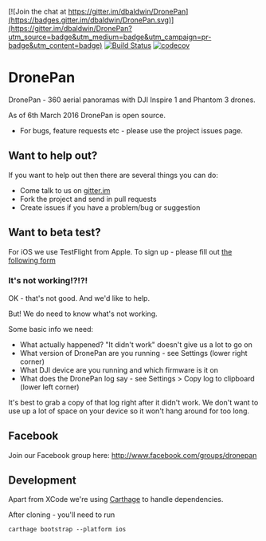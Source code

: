 [![Join the chat at https://gitter.im/dbaldwin/DronePan](https://badges.gitter.im/dbaldwin/DronePan.svg)](https://gitter.im/dbaldwin/DronePan?utm_source=badge&utm_medium=badge&utm_campaign=pr-badge&utm_content=badge)
[![Build Status](https://travis-ci.org/dbaldwin/DronePan.svg?branch=master)](https://travis-ci.org/dbaldwin/DronePan)
[![codecov](https://codecov.io/gh/dbaldwin/DronePan/branch/master/graph/badge.svg)](https://codecov.io/gh/dbaldwin/DronePan)

# DronePan

DronePan - 360 aerial panoramas with DJI Inspire 1 and Phantom 3 drones.

As of 6th March 2016 DronePan is open source.

* For bugs, feature requests etc - please use the project issues page. 


## Want to help out?

If you want to help out then there are several things you can do:

* Come talk to us on [gitter.im](https://gitter.im/dbaldwin/DronePan)
* Fork the project and send in pull requests
* Create issues if you have a problem/bug or suggestion

## Want to beta test?

For iOS we use TestFlight from Apple. To sign up - please fill out [the following form](http://visitor.r20.constantcontact.com/manage/optin?v=001giAVbUCFt6Z0lHA2j823X8YlGHySkIZU2_0-gjeim4o4r4T2WGHTGBXU4zPH3taTcbW4D7ZXjegaGxWjFTGBiHPwQmf-lVHqhEoKeJ6z_8Mopf-pVV7ruoyBe8eHKJwNlYnWehVqt8uJqkNbAXYLp0fArIx4SJrj)

### It's not working!?!?!

OK - that's not good. And we'd like to help.

But! We do need to know what's not working.

Some basic info we need:

* What actually happened? "It didn't work" doesn't give us a lot to go on
* What version of DronePan are you running - see Settings (lower right corner)
* What DJI device are you running and which firmware is it on
* What does the DronePan log say - see Settings > Copy log to clipboard (lower left corner)

It's best to grab a copy of that log right after it didn't work. We don't want to use up a lot of space on your device so it won't hang around for too long.

## Facebook

Join our Facebook group here: http://www.facebook.com/groups/dronepan

## Development

Apart from XCode we're using [Carthage](https://github.com/Carthage/Carthage) to handle dependencies.

After cloning - you'll need to run

    carthage bootstrap --platform ios

